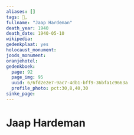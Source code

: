 ```yaml
---
aliases: []
tags: 👤, 
fullname: "Jaap Hardeman"
death_year: 1940
death_date: 1940-05-10
wikipedia:
gedenkplaat: yes
holocaust_monument:
joods_monument:
oranjehotel:
gedenkboek:
  page: 92
  page_img: 95
  uuid: 6/6fd2e2e7-9ac7-4db1-bff9-36bfa1c9663a
  profile_photo: pct:30,8,40,30
sinke_page:
---
```


# Jaap Hardeman

